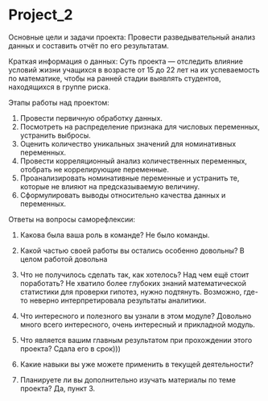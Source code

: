 # Project_2

Основные цели и задачи проекта:
Провести разведывательный анализ данных и составить отчёт по его результатам.

Краткая информация о данных:
Суть проекта — отследить влияние условий жизни учащихся в возрасте от 15 до 22 лет на их успеваемость по математике, чтобы на ранней стадии выявлять студентов, находящихся в группе риска.

Этапы работы над проектом:
1. Провести первичную обработку данных.
2. Посмотреть на распределение признака для числовых переменных, устранить выбросы.
3. Оценить количество уникальных значений для номинативных переменных.
4. Провести корреляционный анализ количественных переменных, отобрать не коррелирующие переменные.
5. Проанализировать номинативные переменные и устранить те, которые не влияют на предсказываемую величину.
6. Сформулировать выводы относительно качества данных и переменных.

Ответы на вопросы саморефлексии:

1. Какова была ваша роль в команде?
Не было команды.

2. Какой частью своей работы вы остались особенно довольны?
В целом работой довольна

3. Что не получилось сделать так, как хотелось? Над чем ещё стоит поработать?
Не хватило более глубоких знаний математической статистики для проверки гипотез, нужно подтянуть.
Возможно, где-то неверно интерпретировала результаты аналитики. 

4. Что интересного и полезного вы узнали в этом модуле?
Довольно много всего интересного, очень интересный и прикладной модуль.

5. Что является вашим главным результатом при прохождении этого проекта?
Сдала его в срок))) 

6. Какие навыки вы уже можете применить в текущей деятельности?

7. Планируете ли вы дополнительно изучать материалы по теме проекта?
Да, пункт 3.
